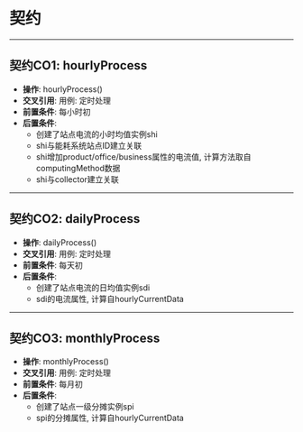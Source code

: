 # 契约

---

## 契约CO1: hourlyProcess

- __操作__: hourlyProcess()
- __交叉引用__: 用例: 定时处理
- __前置条件__: 每小时初
- __后置条件__:
  - 创建了站点电流的小时均值实例shi
  - shi与能耗系统站点ID建立关联
  - shi增加product/office/business属性的电流值, 计算方法取自computingMethod数据
  - shi与collector建立关联

---

## 契约CO2: dailyProcess

- __操作__: dailyProcess()
- __交叉引用__: 用例: 定时处理
- __前置条件__: 每天初
- __后置条件__:
  - 创建了站点电流的日均值实例sdi
  - sdi的电流属性, 计算自hourlyCurrentData
  
---

## 契约CO3: monthlyProcess

- __操作__: monthlyProcess()
- __交叉引用__: 用例: 定时处理
- __前置条件__: 每月初
- __后置条件__:
  - 创建了站点一级分摊实例spi
  - spi的分摊属性, 计算自hourlyCurrentData